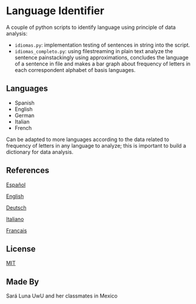 # Language Identifier

A couple of python scripts to identify language using principle of data analysis:

- ```idiomas.py```: implementation testing of sentences in string into the script.
- ```idiomas_completo.py```: using filestreaming in plain text analyze the sentence painstackingly using approximations, concludes the language of a sentence in file and makes a bar graph about frequency of letters in each correspondent alphabet of basis languages.

## Languages

- Spanish
- English
- German
- Italian
- French

Can be adapted to more languages according to the data related to frequency of letters in any language to analyze; this is important to build a dictionary for data analysis.

## References
[Español](https://es.sttmedia.com/frecuencias-de-letras-espanol)

[English](https://es.sttmedia.com/frecuencias-de-letras-ingles)

[Deutsch](https://es.sttmedia.com/frecuencias-de-letras-aleman)

[Italiano](https://es.sttmedia.com/frecuencias-de-letras-italiano)

[Français](https://es.sttmedia.com/frecuencias-de-letras-italiano)

## License
[MIT](https://choosealicense.com/licenses/mit/)

## Made By
Sará Luna UwU and her classmates in Mexico
